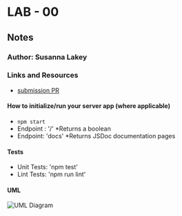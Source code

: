 # LAB - 00

## Notes

### Author: Susanna Lakey

### Links and Resources
* [submission PR](https://github.com/susannalakey-401-advanced-javascript/lab-00/pulls)




#### How to initialize/run your server app (where applicable)
* `npm start`
* Endpoint : '/'
    *Returns a boolean
* Endpoint: 'docs'
    *Returns JSDoc documentation pages
  
#### Tests
* Unit Tests: 'npm test'
* Lint Tests: 'npm run lint'

#### UML
![UML Diagram](/UML.jpg)